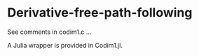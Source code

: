# Derivative-free-path-following

See comments in codim1.c ...

A Julia wrapper is provided in Codim1.jl.
